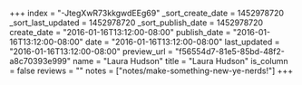 +++
index = "-JtegXwR73kkgwdEEg69"
_sort_create_date = 1452978720
_sort_last_updated = 1452978720
_sort_publish_date = 1452978720
create_date = "2016-01-16T13:12:00-08:00"
publish_date = "2016-01-16T13:12:00-08:00"
date = "2016-01-16T13:12:00-08:00"
last_updated = "2016-01-16T13:12:00-08:00"
preview_url = "f56554d7-81e5-85bd-48f2-a8c70393e999"
name = "Laura Hudson"
title = "Laura Hudson"
is_column = false
reviews = ""
notes = ["notes/make-something-new-ye-nerds!"]
+++

